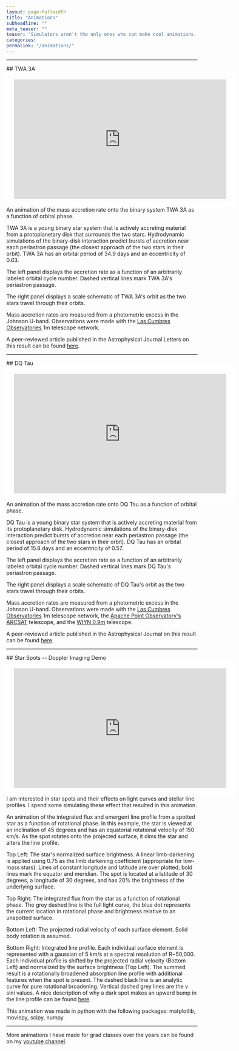 ```yaml
---
layout: page-fullwidth
title: "Animations"
subheadline: ""
meta_teaser: ""
teaser: "Simulators aren't the only ones who can make cool animations...right?"
categories:
permalink: "/animations/"
---
```

<!--more-->
<hr>
## TWA 3A
<iframe width="560" height="315" src="https://www.youtube.com/embed/iGKtvyx1_Ss" style="padding:10px;border:10px solid white;" align="left" frameborder="100" allowfullscreen></iframe>

An animation of the mass accretion rate onto the binary system TWA 3A as a function of orbital phase. 

TWA 3A is a young binary star system that is actively accreting material from a protoplanetary disk that surrounds the two stars. Hydrodynamic simulations of the binary-disk interaction predict bursts of accretion near each periastron passage (the closest approach of the two stars in their orbit). TWA 3A has an orbital period of 34.9 days and an eccentricity of 0.63.

The left panel displays the accretion rate as a function of an arbitrarily labeled orbital cycle number. Dashed vertical lines mark TWA 3A's periastron passage. 

The right panel displays a scale schematic of TWA 3A's orbit as the two stars travel through their orbits. 

Mass accretion rates are measured from a photometric excess in the Johnson U-band. Observations were made with the <a href='https://lco.global/' target="_blank">Las Cumbres Observatories</a> 1m telescope network. 

A peer-reviewed article published in the Astrophysical Journal Letters on this result can be found <a href='https://arxiv.org/abs/1706.07073' target="_blank">here</a>.
<hr>
## DQ Tau
<div id="video-wrap">
<iframe width="560" height="315" src="https://www.youtube.com/embed/8HZ36mJSF10" align="left" style="padding:10px;border:10px solid white;" frameborder="100" allowfullscreen></iframe></div>

An animation of the mass accretion rate onto DQ Tau as a function of orbital phase. 

DQ Tau is a young binary star system that is actively accreting material from its protoplanetary disk. Hydrodynamic simulations of the binary-disk interaction predict bursts of accretion near each periastron passage (the closest approach of the two stars in their orbit). DQ Tau has an orbital period of 15.8 days and an eccentricity of 0.57.

The left panel displays the accretion rate as a function of an arbitrarily labeled orbital cycle number. Dashed vertical lines mark DQ Tau's periastron passage. 

The right panel displays a scale schematic of DQ Tau's orbit as the two stars travel through their orbits. 

Mass accretion rates are measured from a photometric excess in the Johnson U-band. Observations were made with the <a href='https://lco.global/' target="_blank">Las Cumbres Observatories</a> 1m telescope network, the <a href='http://www.apo.nmsu.edu/Telescopes/ARCSAT/index.html' target="_blank">Apache Point Observatory's ARCSAT</a> telescope, and the <a href='https://www.noao.edu/0.9m/' target="_blank">WIYN 0.9m</a> telescope.

A peer-reviewed article published in the Astrophysical Journal on this result can be found <a href='https://arxiv.org/abs/1612.02431' target="_blank"> here</a>.
<hr>
## Star Spots -- Doppler Imaging Demo
<div id="video-wrap">
<iframe width="560" height="315" src="https://www.youtube.com/embed/UbxJOw3MoUo" align="left" style="padding:10px;border:10px solid white;" frameborder="100" allowfullscreen></iframe></div>

I am interested in star spots and their effects on light curves and stellar line profiles. I spend some simulating these effect that resulted in this animation. 

An animation of the integrated flux and emergent line profile from a spotted star as a function of rotational phase. In this example, the star is viewed at an inclination of 45 degrees and has an equatorial rotational velocity of 150 km/s. As the spot rotates onto the projected surface, it dims the star and alters the line profile. 

Top Left: The star's normalized surface brightness. A linear limb-darkening is applied using 0.75 as the limb darkening coefficient (appropriate for low-mass stars). Lines of constant longitude and latitude are over plotted; bold lines mark the equator and meridian. The spot is located at a latitude of 30 degrees, a longitude of 30 degrees, and has 20% the brightness of the underlying surface. 

Top Right: The integrated flux from the star as a function of rotational phase. The grey dashed line is the full light curve, the blue dot represents the current location in rotational phase and brightness relative to an unspotted surface. 

Bottom Left: The projected radial velocity of each surface element. Solid body rotation is assumed. 

Bottom Right: Integrated line profile. Each individual surface element is represented with a gaussian of 5 km/s at a spectral resolution of R~50,000. Each individual profile is shifted by the projected radial velocity (Bottom Left) and normalized by the surface brightness (Top Left). The summed result is a rotationally broadened absorption line profile with additional features when the spot is present. The dashed black line is an analytic curve for pure rotational broadening. Vertical dashed grey lines are the v sini values. A nice description of why a dark spot makes an upward bump in the line profile can 
be found <a href="https://articles.adsabs.harvard.edu/pdf/1983PASP...95..565V" target="_blank">here</a>.


This animation was made in python with the following packages: matplotlib, moviepy, scipy, numpy.
<hr>
More animations I have made for grad classes over the years can be found on my <a href='https://www.youtube.com/user/BenTofflemire' target="_blank">youtube channel</a>. 



